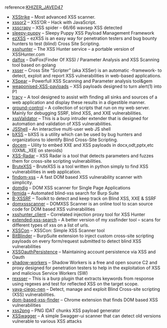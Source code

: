 reference:[KHIZER_JAVED47](https://blog.securitybreached.org/)

- [XSStrike](https://github.com/s0md3v/XSStrike) – Most advanced XSS scanner.
- [xssor2](https://github.com/evilcos/xssor2) – XSS’OR – Hack with JavaScript.
- [xsscrapy](https://github.com/DanMcInerney/xsscrapy) – XSS spider – 66/66 wavsep XSS detected
- [sleepy-puppy](https://github.com/Netflix-Skunkworks/sleepy-puppy) – Sleepy Puppy XSS Payload Management Framework
- [ezXSS](https://github.com/ssl/ezXSS) – ezXSS is an easy way for penetration testers and bug bounty hunters to test (blind) Cross Site Scripting.
- [xsshunter](https://github.com/mandatoryprogrammer/xsshunter) – The XSS Hunter service – a portable version of XSSHunter.com
- [dalfox](https://github.com/hahwul/dalfox) – DalFox(Finder Of XSS) / Parameter Analysis and XSS Scanning tool based on golang
- [xsser](https://github.com/epsylon/xsser) – Cross Site “Scripter” (aka XSSer) is an automatic -framework- to detect, exploit and report XSS vulnerabilities in web-based applications.
- [XSpear](https://github.com/hahwul/XSpear) – Powerfull XSS Scanning and Parameter analysis tool&gem
- [weaponised-XSS-payloads](https://github.com/hakluke/weaponised-XSS-payloads) – XSS payloads designed to turn alert(1) into P1
- [tracy](https://github.com/nccgroup/tracy) – A tool designed to assist with finding all sinks and sources of a web application and display these results in a digestible manner.
- [ground-control](https://github.com/jobertabma/ground-control) – A collection of scripts that run on my web server. Mainly for debugging SSRF, blind XSS, and XXE vulnerabilities.
- [xssValidator](https://github.com/nVisium/xssValidator) – This is a burp intruder extender that is designed for automation and validation of XSS vulnerabilities.
- [JSShell](https://github.com/Den1al/JSShell) – An interactive multi-user web JS shell
- [bXSS](https://github.com/LewisArdern/bXSS) – bXSS is a utility which can be used by bug hunters and organizations to identify Blind Cross-Site Scripting.
- [docem](https://github.com/whitel1st/docem) – Uility to embed XXE and XSS payloads in docx,odt,pptx,etc (OXML_XEE on steroids)
- [XSS-Radar](https://github.com/bugbountyforum/XSS-Radar) – XSS Radar is a tool that detects parameters and fuzzes them for cross-site scripting vulnerabilities.
- [BruteXSS](https://github.com/rajeshmajumdar/BruteXSS) – BruteXSS is a tool written in python simply to find XSS vulnerabilities in web application.
- [findom-xss](https://github.com/dwisiswant0/findom-xss) – A fast DOM based XSS vulnerability scanner with simplicity.
- [domdig](https://github.com/fcavallarin/domdig) – DOM XSS scanner for Single Page Applications
- [femida](https://github.com/wish-i-was/femida) – Automated blind-xss search for Burp Suite
- [B-XSSRF](https://github.com/SpiderMate/B-XSSRF) – Toolkit to detect and keep track on Blind XSS, XXE & SSRF
- [domxssscanner](https://github.com/yaph/domxssscanner) – DOMXSS Scanner is an online tool to scan source code for DOM based XSS vulnerabilities
- [xsshunter_client](https://github.com/mandatoryprogrammer/xsshunter_client) – Correlated injection proxy tool for XSS Hunter
- [extended-xss-search](https://github.com/Damian89/extended-xss-search) – A better version of my xssfinder tool – scans for different types of xss on a list of urls.
- [XSSCon](https://github.com/menkrep1337/XSSCon) – XSSCon: Simple XSS Scanner tool
- [BitBlinder](https://github.com/BitTheByte/BitBlinder) – BurpSuite extension to inject custom cross-site scripting payloads on every form/request submitted to detect blind XSS vulnerabilities
- [XSSOauthPersistence](https://github.com/dxa4481/XSSOauthPersistence) – Maintaining account persistence via XSS and Oauth
- [shadow-workers](https://github.com/shadow-workers/shadow-workers) – Shadow Workers is a free and open source C2 and proxy designed for penetration testers to help in the exploitation of XSS and malicious Service Workers (SW)
- [rexsser](https://github.com/profmoriarity/rexsser) – This is a burp plugin that extracts keywords from response using regexes and test for reflected XSS on the target scope.
- [vaya-ciego-nen](https://github.com/hipotermia/vaya-ciego-nen) – Detect, manage and exploit Blind Cross-site scripting (XSS) vulnerabilities.
- [dom-based-xss-finder](https://github.com/AsaiKen/dom-based-xss-finder) – Chrome extension that finds DOM based XSS vulnerabilities
- [xss2png](https://github.com/vavkamil/xss2png) – PNG IDAT chunks XSS payload generator
- [XSSwagger](https://github.com/vavkamil/XSSwagger) – A simple Swagger-ui scanner that can detect old versions vulnerable to various XSS attacks
